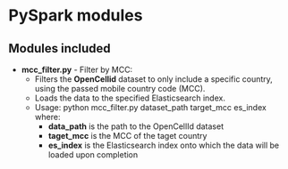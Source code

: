 # PySpark modules

## Modules included
* **mcc_filter.py** - Filter by MCC:
  - Filters the **OpenCellid** dataset to only include a specific country, using the passed mobile country code (MCC).
  - Loads the data to the specified Elasticsearch index.
  - Usage: python mcc_filter.py dataset_path target_mcc es_index where:
    - **data_path** is the path to the OpenCellId dataset
    - **taget_mcc** is the MCC of the taget country
    - **es_index** is the Elasticsearch index onto which the data will be loaded upon completion
